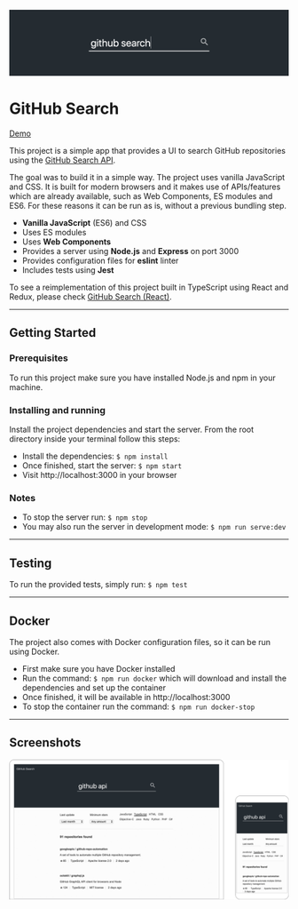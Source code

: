 ![Banner Image](docs/banner.png)

# GitHub Search

[Demo](https://garciaalvaro.github.io/github-search)

This project is a simple app that provides a UI to search GitHub repositories using the [GitHub Search API](https://developer.github.com/v3/search/).

The goal was to build it in a simple way. The project uses vanilla JavaScript and CSS. It is built for modern browsers and it makes use of APIs/features which are already available, such as Web Components, ES modules and ES6. For these reasons it can be run as is, without a previous bundling step.

- **Vanilla JavaScript** (ES6) and CSS
- Uses ES modules
- Uses **Web Components**
- Provides a server using **Node.js** and **Express** on port 3000
- Provides configuration files for **eslint** linter
- Includes tests using **Jest**

To see a reimplementation of this project built in TypeScript using React and Redux, please check [GitHub Search (React)](https://github.com/garciaalvaro/github-search-react).

---

## Getting Started

### Prerequisites

To run this project make sure you have installed Node.js and npm in your machine.

### Installing and running

Install the project dependencies and start the server. From the root directory inside your terminal follow this steps:

- Install the dependencies: `$ npm install`
- Once finished, start the server: `$ npm start`
- Visit http://localhost:3000 in your browser

### Notes

- To stop the server run: `$ npm stop`
- You may also run the server in development mode: `$ npm run serve:dev`

---

## Testing

To run the provided tests, simply run: `$ npm test`

---

## Docker

The project also comes with Docker configuration files, so it can be run using Docker.
 - First make sure you have Docker installed
 - Run the command: `$ npm run docker` which will download and install the dependencies and set up the container
 - Once finished, it will be available in http://localhost:3000
 - To stop the container run the command: `$ npm run docker-stop`

---

## Screenshots

![Screenshot Image](docs/screenshot.png)
